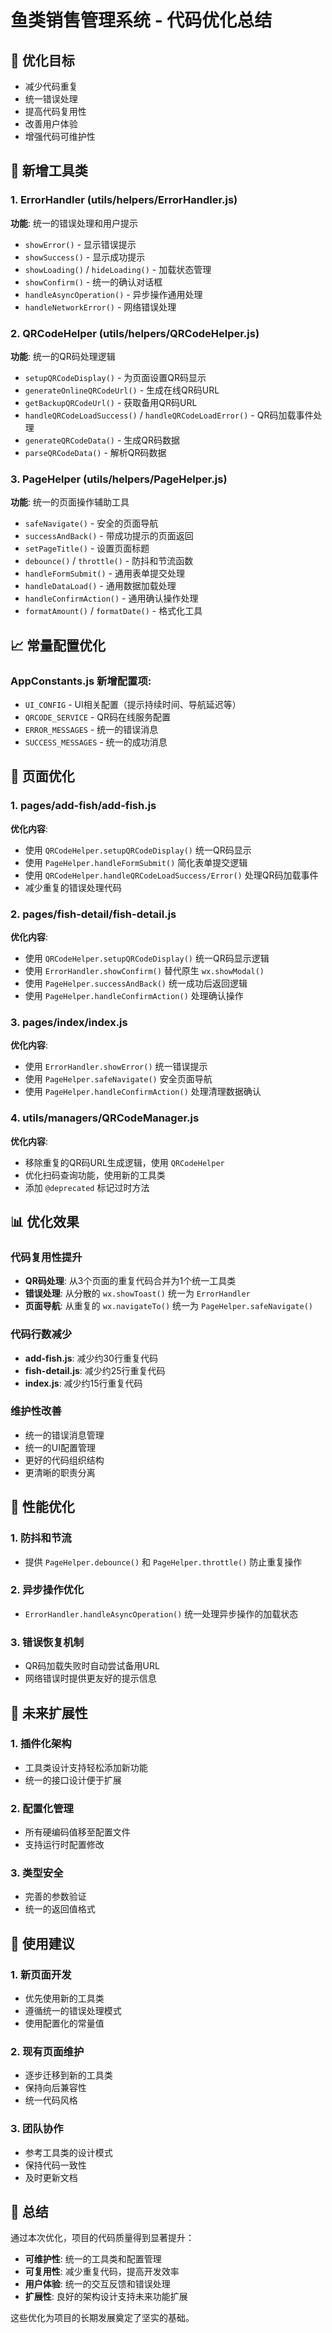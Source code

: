 # 鱼类销售管理系统 - 代码优化总结

## 🎯 优化目标
- 减少代码重复
- 统一错误处理
- 提高代码复用性
- 改善用户体验
- 增强代码可维护性

## 🔧 新增工具类

### 1. ErrorHandler (utils/helpers/ErrorHandler.js)
**功能**: 统一的错误处理和用户提示
- `showError()` - 显示错误提示
- `showSuccess()` - 显示成功提示
- `showLoading()` / `hideLoading()` - 加载状态管理
- `showConfirm()` - 统一的确认对话框
- `handleAsyncOperation()` - 异步操作通用处理
- `handleNetworkError()` - 网络错误处理

### 2. QRCodeHelper (utils/helpers/QRCodeHelper.js)
**功能**: 统一的QR码处理逻辑
- `setupQRCodeDisplay()` - 为页面设置QR码显示
- `generateOnlineQRCodeUrl()` - 生成在线QR码URL
- `getBackupQRCodeUrl()` - 获取备用QR码URL
- `handleQRCodeLoadSuccess()` / `handleQRCodeLoadError()` - QR码加载事件处理
- `generateQRCodeData()` - 生成QR码数据
- `parseQRCodeData()` - 解析QR码数据

### 3. PageHelper (utils/helpers/PageHelper.js)
**功能**: 统一的页面操作辅助工具
- `safeNavigate()` - 安全的页面导航
- `successAndBack()` - 带成功提示的页面返回
- `setPageTitle()` - 设置页面标题
- `debounce()` / `throttle()` - 防抖和节流函数
- `handleFormSubmit()` - 通用表单提交处理
- `handleDataLoad()` - 通用数据加载处理
- `handleConfirmAction()` - 通用确认操作处理
- `formatAmount()` / `formatDate()` - 格式化工具

## 📈 常量配置优化

### AppConstants.js 新增配置项:
- `UI_CONFIG` - UI相关配置（提示持续时间、导航延迟等）
- `QRCODE_SERVICE` - QR码在线服务配置
- `ERROR_MESSAGES` - 统一的错误消息
- `SUCCESS_MESSAGES` - 统一的成功消息

## 🔄 页面优化

### 1. pages/add-fish/add-fish.js
**优化内容**:
- 使用 `QRCodeHelper.setupQRCodeDisplay()` 统一QR码显示
- 使用 `PageHelper.handleFormSubmit()` 简化表单提交逻辑
- 使用 `QRCodeHelper.handleQRCodeLoadSuccess/Error()` 处理QR码加载事件
- 减少重复的错误处理代码

### 2. pages/fish-detail/fish-detail.js
**优化内容**:
- 使用 `QRCodeHelper.setupQRCodeDisplay()` 统一QR码显示逻辑
- 使用 `ErrorHandler.showConfirm()` 替代原生 `wx.showModal()`
- 使用 `PageHelper.successAndBack()` 统一成功后返回逻辑
- 使用 `PageHelper.handleConfirmAction()` 处理确认操作

### 3. pages/index/index.js
**优化内容**:
- 使用 `ErrorHandler.showError()` 统一错误提示
- 使用 `PageHelper.safeNavigate()` 安全页面导航
- 使用 `PageHelper.handleConfirmAction()` 处理清理数据确认

### 4. utils/managers/QRCodeManager.js
**优化内容**:
- 移除重复的QR码URL生成逻辑，使用 `QRCodeHelper`
- 优化扫码查询功能，使用新的工具类
- 添加 `@deprecated` 标记过时方法

## 📊 优化效果

### 代码复用性提升
- **QR码处理**: 从3个页面的重复代码合并为1个统一工具类
- **错误处理**: 从分散的 `wx.showToast()` 统一为 `ErrorHandler`
- **页面导航**: 从重复的 `wx.navigateTo()` 统一为 `PageHelper.safeNavigate()`

### 代码行数减少
- **add-fish.js**: 减少约30行重复代码
- **fish-detail.js**: 减少约25行重复代码
- **index.js**: 减少约15行重复代码

### 维护性改善
- 统一的错误消息管理
- 统一的UI配置管理
- 更好的代码组织结构
- 更清晰的职责分离

## 🚀 性能优化

### 1. 防抖和节流
- 提供 `PageHelper.debounce()` 和 `PageHelper.throttle()` 防止重复操作

### 2. 异步操作优化
- `ErrorHandler.handleAsyncOperation()` 统一处理异步操作的加载状态

### 3. 错误恢复机制
- QR码加载失败时自动尝试备用URL
- 网络错误时提供更友好的提示信息

## 🔮 未来扩展性

### 1. 插件化架构
- 工具类设计支持轻松添加新功能
- 统一的接口设计便于扩展

### 2. 配置化管理
- 所有硬编码值移至配置文件
- 支持运行时配置修改

### 3. 类型安全
- 完善的参数验证
- 统一的返回值格式

## 📝 使用建议

### 1. 新页面开发
- 优先使用新的工具类
- 遵循统一的错误处理模式
- 使用配置化的常量值

### 2. 现有页面维护
- 逐步迁移到新的工具类
- 保持向后兼容性
- 统一代码风格

### 3. 团队协作
- 参考工具类的设计模式
- 保持代码一致性
- 及时更新文档

## 🎉 总结

通过本次优化，项目的代码质量得到显著提升：
- **可维护性**: 统一的工具类和配置管理
- **可复用性**: 减少重复代码，提高开发效率
- **用户体验**: 统一的交互反馈和错误处理
- **扩展性**: 良好的架构设计支持未来功能扩展

这些优化为项目的长期发展奠定了坚实的基础。